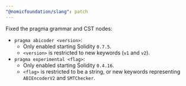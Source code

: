 ```yaml
---
"@nomicfoundation/slang": patch
---
```


Fixed the pragma grammar and CST nodes:

- `pragma abicoder <version>`:
    - Only enabled starting Solidity `0.7.5`.
    - `<version>` is restricted to new keywords (`v1` and `v2`).
- `pragma experimental <flag>`:
    - Only enabled starting Solidity `0.4.16`.
    - `<flag>` is restricted to be a string, or new keywords representing `ABIEncoderV2` and `SMTChecker`.
